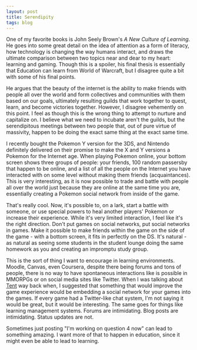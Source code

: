 ```yaml
---
layout: post
title: Serendipity
tags: blog
---
```

One of my favorite books is John Seely Brown's *A New Culture of Learning*. He
goes into some great detail on the idea of attention as a form of literacy,
how technology is changing the way humans interact, and draws the ultimate
comparison between two topics near and dear to my heart: learning and gaming.
Though this is a spoiler, his final thesis is essentially that Education can
learn from World of Warcraft, but I disagree quite a bit with some of his final
points.

He argues that the beauty of the internet is the ability to make friends with
people all over the world and form collectives and communities with them based
on our goals, ultimately resulting guilds that work together to quest, learn,
and become victories together. However, I disagree vehemently on this point. I
feel as though this is the wrong thing to attempt to nurture and capitalize on.
I believe what we need to incubate aren't the guilds, but the serendipitous
meetings between two people that, out of pure virtue of massivity, happen to be
doing the exact same thing at the exact same time.

I recently bought the Pokemon Y version for the 3DS, and Nintendo definitely
delivered on their promise to make the X and Y versions a Pokemon for the
Internet age. When playing Pokemon online, your bottom screen shows three groups
of people: your friends, 100 random passersby that happen to be online, and
a list of all the people on the Internet you have interacted with on some level
without making them friends (acquaintances). This is very interesting, as it is
now possible to trade and battle with people all over the world just because they
are online at the same time you are, essentially creating a Pokemon social network
from inside of the game.

That's really cool. Now, it's possible to, on a lark, start a battle with someone,
or use special powers to heal another players' Pokemon or increase their experience.
While it's very limited interaction, I feel like it's the right direction. Don't
put games on social networks, put social networks in games. Make it possible to
make friends within the game on the side of the game - with a bottom screen, it
fits in perfectly on the DS. It's natural - as natural as seeing some students in
the student lounge doing the same homework as you and creating an impromptu study
group.

This is the sort of thing I want to encourage in learning environments. Moodle,
Canvas, even Coursera, despite there being forums and tons of people, there is
no way to have spontaneous interactions like is possible in MMORPGs or on 
social media sites like Twitter. When I was talking about
[Tent](http://isharacomix.org/posts/2013/09/12/social-network-competition)
way back when, I suggested that something that would improve the game experience
would be embedding a social network for your games into the games. If every game
had a Twitter-like chat system, I'm not saying it would be great, but it would
be interesting. The same goes for things like learning management systems.
Forums are intimidating. Blog posts are intimidating. Status updates are not.

Sometimes just posting "I'm working on question 4 now" can lead to something
amazing. I want more of that to happen in education, since it might even be
able to lead to learning.

